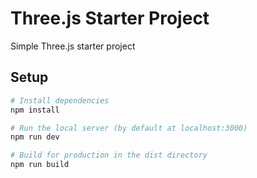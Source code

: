 # Three.js Starter Project
Simple Three.js starter project

## Setup

``` bash
# Install dependencies
npm install

# Run the local server (by default at localhost:3000)
npm run dev

# Build for production in the dist directory
npm run build
```
